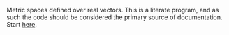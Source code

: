 Metric spaces defined over real vectors. This is a literate program,
and as such the code should be considered the primary source of
documentation. Start [here][0].

  [0]: https://github.com/fmap/metric/blob/master/src/Data/Metric.lhs
